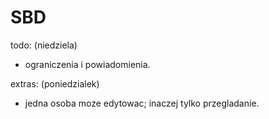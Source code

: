 # SBD

todo:
(niedziela)
- ograniczenia i powiadomienia.

extras:
(poniedzialek)
- jedna osoba moze edytowac; inaczej tylko przegladanie.
